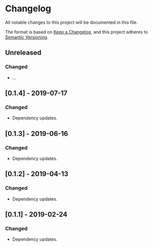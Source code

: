 # Changelog
All notable changes to this project will be documented in this file.

The format is based on [Keep a Changelog](https://keepachangelog.com/en/1.0.0/),
and this project adheres to [Semantic Versioning](https://semver.org/spec/v2.0.0.html).


## Unreleased
### Changed
- …

## [0.1.4] - 2019-07-17
### Changed
- Dependency updates.

## [0.1.3] - 2019-06-16
### Changed
- Dependency updates.

## [0.1.2] - 2019-04-13
### Changed
- Dependency updates.

## [0.1.1] - 2019-02-24
### Changed
- Dependency updates.
